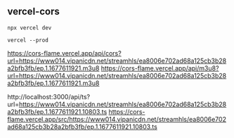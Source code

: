 ## vercel-cors

```shell
npx vercel dev

vercel --prod
```

https://cors-flame.vercel.app/api/cors?url=https://www014.vipanicdn.net/streamhls/ea8006e702ad68a125cb3b28a2bfb3fb/ep.1.1677611921.m3u8
https://cors-flame.vercel.app/api/m3u8?url=https://www014.vipanicdn.net/streamhls/ea8006e702ad68a125cb3b28a2bfb3fb/ep.1.1677611921.m3u8

http://localhost:3000/api/ts?url=https://www014.vipanicdn.net/streamhls/ea8006e702ad68a125cb3b28a2bfb3fb/ep.1.1677611921.10803.ts
https://cors-flame.vercel.app/src/https://www014.vipanicdn.net/streamhls/ea8006e702ad68a125cb3b28a2bfb3fb/ep.1.1677611921.10803.ts
